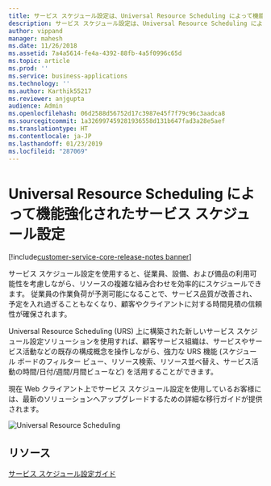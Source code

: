 ```yaml
---
title: サービス スケジュール設定は、Universal Resource Scheduling によって機能強化されました。
description: サービス スケジュール設定は、Universal Resource Scheduling によって機能強化されました。
author: vippand
manager: mahesh
ms.date: 11/26/2018
ms.assetid: 7a4a5614-fe4a-4392-88fb-4a5f0996c65d
ms.topic: article
ms.prod: ''
ms.service: business-applications
ms.technology: ''
ms.author: Karthik55217
ms.reviewer: anjgupta
audience: Admin
ms.openlocfilehash: 06d2588d56752d17c3987e45f7f79c96c3aadca8
ms.sourcegitcommit: 1a326997459281936558d131b647fad3a28e5aef
ms.translationtype: HT
ms.contentlocale: ja-JP
ms.lasthandoff: 01/23/2019
ms.locfileid: "287069"
---
```

#  <a name="service-scheduling-powered-by-universal-resource-scheduling"></a>Universal Resource Scheduling によって機能強化されたサービス スケジュール設定  

[!include[customer-service-core-release-notes banner](../../includes/customer-service-core-release-notes.md)]

サービス スケジュール設定を使用すると、従業員、設備、および備品の利用可能性を考慮しながら、リソースの複雑な組み合わせを効率的にスケジュールできます。 従業員の作業負荷が予測可能になることで、サービス品質が改善され、予定を入れ過ぎることもなくなり、顧客やクライアントに対する時間見積の信頼性が確保されます。 

Universal Resource Scheduling (URS) 上に構築された新しいサービス スケジュール設定ソリューションを使用すれば、顧客サービス組織は、サービスやサービス活動などの既存の構成概念を操作しながら、強力な URS 機能 (スケジュール ボードのフィルター ビュー、リソース検索、リソース並べ替え、サービス活動の時間/日付/週間/月間ビューなど) を活用することができます。 

現在 Web クライアント上でサービス スケジュール設定を使用しているお客様には、最新のソリューションへアップグレードするための詳細な移行ガイドが提供されます。

![Universal Resource Scheduling](media/universal-resource-scheduling.png "Universal Resource Scheduling")

## <a name="resources"></a>リソース

[サービス スケジュール設定ガイド](https://docs.microsoft.com/dynamics365/customer-engagement/customer-service/basics-service-service-scheduling)
